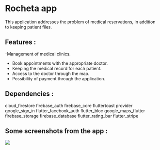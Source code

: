 # Rocheta app

This application addresses the problem of medical reservations, in addition to keeping patient files.
## Features :
-Management of medical clinics.
- Book appointments with the appropriate doctor.
- Keeping the medical record for each patient.
- Access to the doctor through the map.
- Possibility of payment through the application.

## Dependencies :

  cloud_firestore
  firebase_auth
  firebase_core
  fluttertoast
  provider
  google_sign_in
  flutter_facebook_auth
  flutter_bloc
  google_maps_flutter
  firebase_storage
  firebase_database
  flutter_rating_bar
  flutter_stripe
  

  
## Some screenshots from the app :

<img src = "https://github.com/ahmadsal1998/RochetaApp/blob/ahmadsal1998-patch-1/rochetaapp.png">
